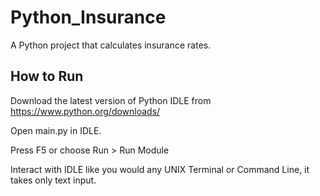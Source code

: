 # Python_Insurance
A Python project that calculates insurance rates.

## How to Run
Download the latest version of Python IDLE from https://www.python.org/downloads/

Open main.py in IDLE.

Press F5 or choose Run > Run Module

Interact with IDLE like you would any UNIX Terminal or Command Line, it takes only text input.
